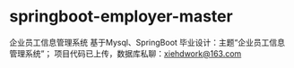 # springboot-employer-master
企业员工信息管理系统 基于Mysql、SpringBoot 毕业设计：主题“企业员工信息管理系统”； 项目代码已上传，数据库私聊：xiehdwork@163.com
